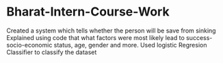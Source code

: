 # Bharat-Intern-Course-Work
Created a system which tells whether the person will be
save from sinking
Explained using code that what factors were most likely lead to success-socio-economic status, age, gender and more.
Used logistic Regresion Classifier to classify the dataset
